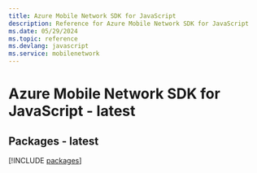 ```yaml
---
title: Azure Mobile Network SDK for JavaScript
description: Reference for Azure Mobile Network SDK for JavaScript
ms.date: 05/29/2024
ms.topic: reference
ms.devlang: javascript
ms.service: mobilenetwork
---
```

# Azure Mobile Network SDK for JavaScript - latest
## Packages - latest
[!INCLUDE [packages](mobile-network-index.md)]